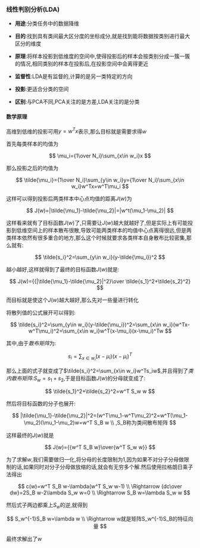 ### 线性判别分析(LDA)

- **用途**:分类任务中的数据降维

- **目的**:找到具有类间最大区分度的坐标成分,就是找到能将数据按类别进行最大区分的维度

- **原理**:将样本投影到低维度的空间中,使得投影后的样本会按类别分成一簇一簇的情况,相同类别的样本在投影后,在投影空间中会离得更近

- **监督性**:LDA是有监督的,计算的是另一类特定的方向

- **投影**:更适合分类的空间
- **区别**:与PCA不同,PCA关注的是方差,LDA关注的是分类

#### 数学原理

高维到低维的投影可用$y=w^Tx$表示,那么目标就是需要求得$w$

首先每类样本的均值为

$$
\mu_i={1\over N_i}\sum_{x\in w_i}x
$$

那么投影之后的均值为

$$
\tilde{\mu_i}={1\over N_i}\sum_{y\in w_i}y={1\over N_i}\sum_{x\in w_i}w^Tx=w^T\mu_i
$$

这样可以得到投影后两类样本中心点均值的距离$J(w)$为

$$
J(w)=|\tilde{\mu_1}-\tilde{\mu_2}|=|w^t(\mu_1-\mu_2)|
$$

这样看来就有了目标函数$J(w)$了,只需要让$J(w)$越大就越好了,但是实际上有可能投影到低维空间上的样本散布很散,导致可能两类样本的均值中心点离得很远,但是两类样本依然有很多重合的地方,那么这个时候就要求各类样本自身散布比较密集,那么就有:

$$
\tilde{s_i}^2=\sum_{y\in w_i}(y-\tilde{\mu_i})^2
$$

越小越好,这样就得到了最终的目标函数$J(w)$就是:

$$
J(w)={{|\tilde{\mu_1}-\tilde{\mu_2}|^2}\over \tilde{s_1}^2+\tilde{s_2}^2}
$$

而目标就是使这个$J(w)$越大越好,那么先对一些量进行转化

将散列值的公式展开可以得到:

$$
\tilde{s_i}^2=\sum_{y\in w_i}(y-\tilde{\mu_i})^2=\sum_{x\in w_i}(w^Tx-w^T\mu_i)^2=\sum_{x\in w_i}w^T(x-\mu_i)(x-\mu_i)^Tw
$$

其中,由于*散布矩阵*为:

$$
s_i=\sum_{x\in w_i}(x-\mu_i)(x-\mu_i)^T
$$

那么上面的式子就变成了$\tilde{s_i}^2=\sum_{x\in w_i}w^Ts_iw$,并且得到了*类内散布矩阵*:$S_w=s_1+s_2$,于是目标函数$J(w)$的分母就变成了:

$$
\tilde{s_1}^2+\tilde{s_2}^2=w^T S_w w
$$

然后将目标函数的分子也展开:

$$
|\tilde{\mu_1}-\tilde{\mu_2}|^2=(w^T\mu_1-w^T\mu_2)^2=w^T(\mu_1-\mu_2)(\mu_1-\mu_2)w=w^T S_B w \\
,S_B称为类间散布矩阵
$$

这样最终的$J(w)$就是

$$
J(w)={{w^T S_B w}\over{w^T S_w w}}
$$

为了求解$w$,我们需要做归一化,将分母的长度限制为1,因为如果不对分子分母做限制的话,如果同时对分子分母做放缩的话,就会有无穷多个解.然后使用拉格朗日乘子法得出

$$
c(w)=w^T S_B w-\lambda(w^T S_w w-1) \\
\Rightarrow {dc\over dw}=2S_B w-2\lambda S_w w=0 \\
\Rightarrow S_B w=\lambda S_w w
$$

然后式子两边都乘上$S_w$的逆,就得到

$$
S_w^{-1}S_B w=\lambda w \\ 
\Rightarrow w就是矩阵S_w^{-1}S_B的特征向量
$$

最终求解出了$w$
